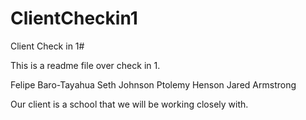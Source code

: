 # ClientCheckin1
Client Check in 1#


This is a readme file over check in 1. 

Felipe Baro-Tayahua
Seth Johnson
Ptolemy Henson
Jared Armstrong

Our client is a school that we will be working closely with. 
